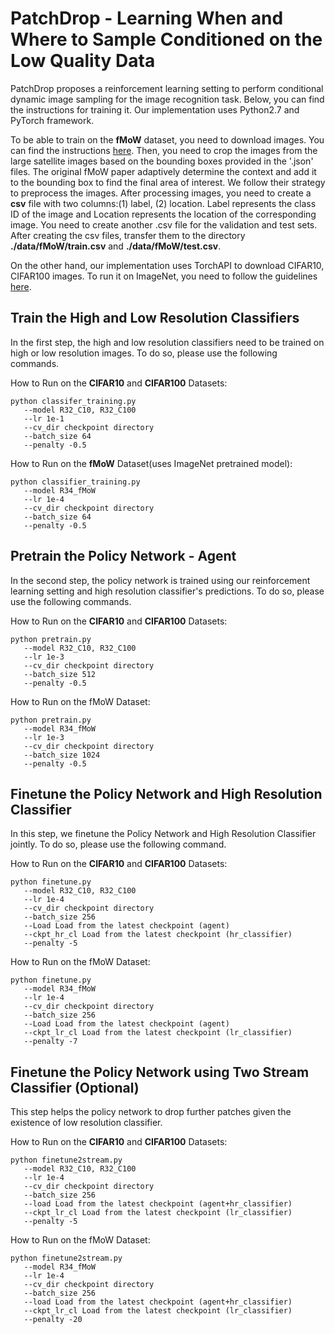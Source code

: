 # PatchDrop - Learning When and Where to Sample Conditioned on the Low Quality Data

PatchDrop proposes a reinforcement learning setting to perform conditional dynamic image sampling for the image recognition task. Below, you can find the instructions for training it. Our implementation uses Python2.7 and PyTorch framework.

To be able to train on the **fMoW** dataset, you need to download images. You can find the instructions [here](https://github.com/fMoW/dataset). Then, you need to crop the images from the large satellite images based on the bounding boxes provided in the '.json' files. The original fMoW paper adaptively determine the context and add it to the bounding box to find the final area of interest. We follow their strategy to preprocess the images. After processing images, you need to create a **csv** file with two columns:(1) label, (2) location. Label represents the class ID of the image and Location represents the location of the corresponding image. You need to create another .csv file for the validation and test sets. After creating the csv files, transfer them to the directory __./data/fMoW/train.csv__ and __./data/fMoW/test.csv__.

On the other hand, our implementation uses TorchAPI to download CIFAR10, CIFAR100 images. To run it on ImageNet, you need to follow the guidelines [here](https://github.com/soumith/imagenet-multiGPU.torch#data-processing).

## Train the High and Low Resolution Classifiers
In the first step, the high and low resolution classifiers need to be trained on high or low resolution images. To do so, please use the following commands.

How to Run on the **CIFAR10** and **CIFAR100** Datasets:

    python classifer_training.py
       --model R32_C10, R32_C100
       --lr 1e-1
       --cv_dir checkpoint directory
       --batch_size 64
       --penalty -0.5

How to Run on the **fMoW** Dataset(uses ImageNet pretrained model):

    python classifier_training.py
       --model R34_fMoW
       --lr 1e-4
       --cv_dir checkpoint directory
       --batch_size 64
       --penalty -0.5

## Pretrain the Policy Network - Agent
In the second step, the policy network is trained using our reinforcement learning setting and high resolution classifier's predictions. To do so, please use the following commands.

How to Run on the **CIFAR10** and **CIFAR100** Datasets:

    python pretrain.py
       --model R32_C10, R32_C100
       --lr 1e-3
       --cv_dir checkpoint directory
       --batch_size 512
       --penalty -0.5

How to Run on the fMoW Dataset:

    python pretrain.py
       --model R34_fMoW
       --lr 1e-3
       --cv_dir checkpoint directory
       --batch_size 1024
       --penalty -0.5

## Finetune the Policy Network and High Resolution Classifier
In this step, we finetune the Policy Network and High Resolution Classifier jointly. To do so, please use the following command.

How to Run on the **CIFAR10** and **CIFAR100** Datasets:

    python finetune.py
       --model R32_C10, R32_C100
       --lr 1e-4
       --cv_dir checkpoint directory
       --batch_size 256
       --Load Load from the latest checkpoint (agent)
       --ckpt_hr_cl Load from the latest checkpoint (hr_classifier)
       --penalty -5

How to Run on the fMoW Dataset:

    python finetune.py
       --model R34_fMoW
       --lr 1e-4
       --cv_dir checkpoint directory
       --batch_size 256
       --Load Load from the latest checkpoint (agent)
       --ckpt_lr_cl Load from the latest checkpoint (lr_classifier)
       --penalty -7

## Finetune the Policy Network using Two Stream Classifier (Optional)
This step helps the policy network to drop further patches given the existence of low resolution classifier.

How to Run on the **CIFAR10** and **CIFAR100** Datasets:

    python finetune2stream.py
       --model R32_C10, R32_C100
       --lr 1e-4
       --cv_dir checkpoint directory
       --batch_size 256
       --load Load from the latest checkpoint (agent+hr_classifier)
       --ckpt_lr_cl Load from the latest checkpoint (lr_classifier)
       --penalty -5

How to Run on the fMoW Dataset:

    python finetune2stream.py
       --model R34_fMoW
       --lr 1e-4
       --cv_dir checkpoint directory
       --batch_size 256
       --load Load from the latest checkpoint (agent+hr_classifier)
       --ckpt_lr_cl Load from the latest checkpoint (lr_classifier)
       --penalty -20
